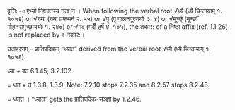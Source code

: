 




वृत्तिः --ः एभ्यो निष्‍ठातस्‍य नत्वं न । When following the verbal root √ध्यै (ध्यै चिन्तायाम् १. १०५६) or √ख्या (ख्या प्रकथने २. ५५) or √पॄ (पॄ पालनपूरणयोः ३. ४) or √मूर्च्छ् (मूर्च्छाँ मोहनसमुच्छ्राययोः १. २४०) or √मद् (मदीँ हर्षे ४. १०५), the तकार: of a निष्ठा affix (ref. 1.1.26) is not replaced by a नकार:।


उदाहरणम् – प्रातिपदिकम् “ध्यात” derived from the verbal root √ध्यै (ध्यै चिन्तायाम् १. १०५६).


ध्या + क्त 6.1.45, 3.2.102

= ध्या + त 1.3.8, 1.3.9. Note: 7.2.10 stops 7.2.35 and 8.2.57 stops 8.2.43.

= ध्यात । “ध्यात” gets the प्रातिपदिक-सञ्ज्ञा by 1.2.46.

